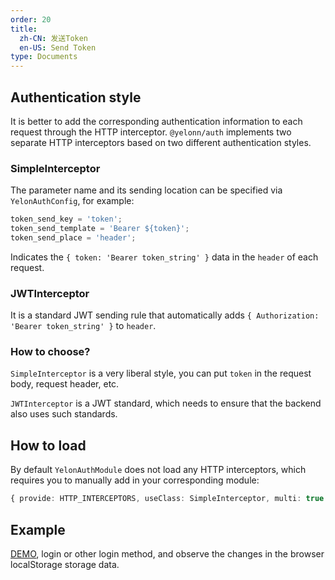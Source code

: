 ```yaml
---
order: 20
title: 
  zh-CN: 发送Token
  en-US: Send Token
type: Documents
---
```


## Authentication style

It is better to add the corresponding authentication information to each request through the HTTP interceptor. `@yelonn/auth` implements two separate HTTP interceptors based on two different authentication styles.

### SimpleInterceptor

The parameter name and its sending location can be specified via `YelonAuthConfig`, for example:

```ts
token_send_key = 'token';
token_send_template = 'Bearer ${token}';
token_send_place = 'header';
```

Indicates the `{ token: 'Bearer token_string' }` data in the `header` of each request.

### JWTInterceptor

It is a standard JWT sending rule that automatically adds `{ Authorization: 'Bearer token_string' }` to `header`.

### How to choose?

`SimpleInterceptor` is a very liberal style, you can put `token` in the request body, request header, etc.

`JWTInterceptor` is a JWT standard, which needs to ensure that the backend also uses such standards.

## How to load

By default `YelonAuthModule` does not load any HTTP interceptors, which requires you to manually add in your corresponding module:

```ts
{ provide: HTTP_INTERCEPTORS, useClass: SimpleInterceptor, multi: true }
```

## Example

[DEMO](//ng-yunzai.github.io/ng-yunzai/#/passport/login), login or other login method, and observe the changes in the browser localStorage storage data.

